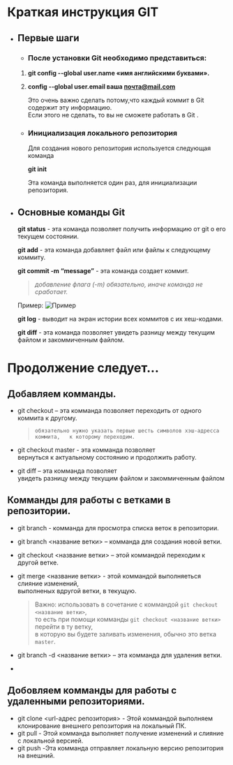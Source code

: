 # Краткая инструкция GIT

* ## Первые шаги

  - ### После установки Git необходимо представиться:

  1.  **git config --global user.name «имя английскими буквами».**
  2.  **config --global user.email ваша почта@mail.com**

        Это очень важно сделать потому,что каждый коммит в Git содержит эту информацию.  
     Если этого не сделать, то вы не сможете работать в Git .

  - ### Инициализация локального репозитория

    Для создания нового репозитория используется следующая команда

    __git init__

    Эта команда выполняется один раз, для инициализации репозитория.

* ## Основные команды Git

    **git status** - эта команда позволяет получить информацию от git о его текущем состоянии.

    **git add** - эта команда добавляет файл или файлы к следующему коммиту.

    **git commit -m “message”** - эта команда создает коммит.
        
     >_добавление флага (-m) обязательно, иначе команда не сработает._

     Пример:
    ![Пример](Пример.PNG)


    **git log** - выводит на экран истории всех коммитов с их хеш-кодами.

    **git diff** - эта команда позволяет увидеть разницу между текущим файлом и закоммиченным файлом.

Продолжение следует...
======================
## Добавляем комманды.  
+ git checkout – эта комманда позволяет переходить от одного коммита к другому.
    > `обязательно нужно указать первые шесть символов хэш-адресса коммита,  
    > к которому переходим.`  

+ git checkout master - эта комманда позволяет  
  вернуться к актуальному состоянию и продолжить работу.  

+ git diff – эта комманда позволяет  
  увидеть разницу между текущим файлом и закоммиченным файлом

Комманды для работы с ветками в репозитории.  
--------------------------------------------  
* git branch - комманда для просмотра списка веток в репозитории.  
  
* git branch <название ветки> – комманда для создания новой ветки.  
 
* git checkout <название ветки> – этой коммандой переходим к другой ветке.  
  
* git  merge <название ветки> - этой коммандой выполняеться слияние изменений,  
  выполненых вдругой ветки, в текущую.  
  > Важно: использовать в сочетание с коммандой `git checkout <название ветки>`,  
  > то есть при помощи комманды `git checkout <название ветки>` перейти в ту ветку,  
  > в которую вы будете заливать изменения, обычно это ветка `master`. 
   
* git branch -d <название ветки> – эта комманда для удаления ветки.  
* 
Добовляем комманды для работы с удаленными репозиториями.  
---------------------------------------------------------  
+ git clone <url-адрес репозитория> -  Этой коммандой выполняем  
клонирование внешнего репозитория на локальный ПК.  
+ git pull - Этой комманда выполняет получение изменений и слияние с локальной версией.  
+ git push -Эта комманда отправляет локальную версию репозитория на внешний.  
  

